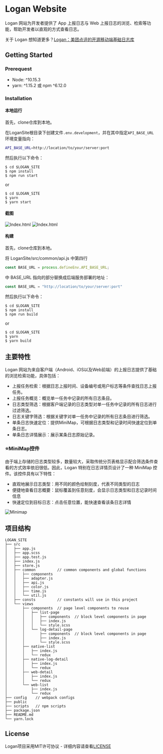 # Logan Website

Logan 网站为开发者提供了 App 上报日志与 Web 上报日志的浏览、检索等功能，帮助开发者以直观的方式查看日志。

关于 Logan 想知道更多？[Logan：美团点评的开源移动端基础日志库](https://tech.meituan.com/2018/10/11/logan-open-source.html)

## Getting Started

### Prerequest
- Node: ^10.15.3
- yarn: ^1.15.2 或 npm ^6.12.0


### Installation

#### 本地运行

首先，clone仓库到本地。

在LoganSite根目录下创建文件`.env.development`，并在其中指定`API_BASE_URL`环境变量指向：
```bash
API_BASE_URL=http://location/to/your/server:port
```

然后执行以下命令：
```
$ cd $LOGAN_SITE
$ npm install
$ npm run start
```
or
```
$ cd $LOGAN_SITE
$ yarn
$ yarn start
```
#### 截图

![Index.html](./docs/list-page.png)
![Index.html](./docs/detail-page.png)

#### 构建

首先，clone仓库到本地。

将 LoganSite/src/common/api.js 中第四行
```javascript
const BASE_URL = process.defineEnv.API_BASE_URL;
```
中 BASE_URL 指向的部分替换成后端服务部署的地址：
```javascript
const BASE_URL = "http://location/to/your/server:port"
```
然后执行以下命令：

```
$ cd $LOGAN_SITE
$ npm install
$ npm run build
```
or
```
$ cd $LOGAN_SITE
$ yarn
$ yarn build
```

## 主要特性
Logan 网站为来自客户端（Android、iOS以及Web前端）的上报日志提供了基础的浏览检索功能，具体包括：
- 上报任务检索：根据日志上报时间、设备编号或用户标志等条件查找日志上报任务。
- 上报任务概览：概览单一任务中记录的所有日志条目。
- 日志类型筛选：根据客户端记录的日志类型对单一任务中记录的所有日志进行过滤筛选。
- 日志关键字筛选：根据关键字对单一任务中记录的所有日志条目进行筛选。
- 单条日志快速定位：提供MiniMap，可根据日志类型和记录时间快速定位到单条日志。
- 单条日志详情展示：展示某条日志原始记录。

### ⭐️**MiniMap控件**

由于端上存储的日志类型较多，数量较大，采取传统分页表格显示配合筛选条件查看的方式效率依旧很低。因此，Logan 特别在日志详情页设计了一种 MiniMap 控件。该控件具有以下特性：
- 直观地展示日志类型：用不同的颜色绘制刻度，代表不同类型的日志
- 便捷地查看日志概要：鼠标覆盖到任意刻度，会显示日志类型和日志记录时间信息
- 快速定位到目标日志：点击任意位置，能快速查看该条日志详情

![Minimap](./docs/minimap.png)



## 项目结构
```
LOGAN_SITE
├── src
│   ├── app.js
│   ├── app.scss
│   ├── app.test.js
│   ├── index.js
│   ├── store.js
│   ├── common          // common components and global functions
│   │   ├── components
│   │   ├── adapter.js
│   │   ├── api.js
│   │   ├── color.js
│   │   ├── time.js
│   │   └── util.js
│   ├── consts          // constants will use in this project
│   └── views
│       ├── components  // page level components to reuse
│       │   ├── list-page
│       │   │   ├── components  // block level components in page
│       │   │   ├── index.js
│       │   │   └── style.scss
│       │   └── log-detail-page
│       │       ├── components  // block level components in page
│       │       ├── index.js
│       │       └── style.scss
│       ├── native-list
│       │   ├── index.js
│       │   └── redux
│       ├── native-log-detail
│       │   ├── index.js
│       │   └── redux
│       ├── web-detail
│       │   ├── index.js
│       │   └── redux
│       └── web-list
│           ├── index.js
│           └── redux
├── config    // webpack configs
├── public
├── scripts   // npm scripts
├── package.json
├── README.md
└── yarn.lock
```

## License
Logan项目采用MIT许可协议 - 详细内容请查看[LICENSE](https://github.com/Meituan-Dianping/Logan/blob/master/LICENSE) 